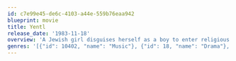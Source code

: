 ```yaml
---
id: c7e99e45-de6c-4103-a44e-559b76eaa942
blueprint: movie
title: Yentl
release_date: '1983-11-18'
overview: 'A Jewish girl disguises herself as a boy to enter religious training.'
genres: '[{"id": 10402, "name": "Music"}, {"id": 18, "name": "Drama"}, {"id": 10749, "name": "Romance"}]'
---
```

